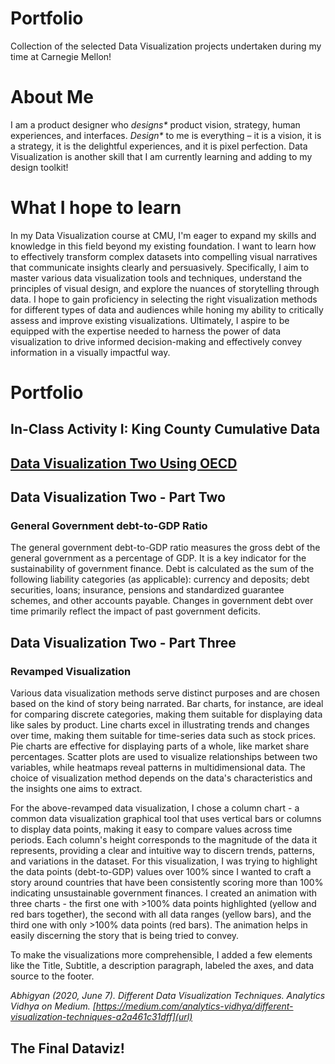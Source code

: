 # Portfolio
Collection of the selected Data Visualization projects undertaken during my time at Carnegie Mellon!

# About Me
I am a product designer who _designs*_ product vision, strategy, human experiences, and interfaces. _Design*_ to me is everything – it is a vision, it is a strategy, it is the delightful experiences, and it is pixel perfection. Data Visualization is another skill that I am currently learning and adding to my design toolkit!

# What I hope to learn
In my Data Visualization course at CMU, I'm eager to expand my skills and knowledge in this field beyond my existing foundation. I want to learn how to effectively transform complex datasets into compelling visual narratives that communicate insights clearly and persuasively. 
Specifically, I aim to master various data visualization tools and techniques, understand the principles of visual design, and explore the nuances of storytelling through data. I hope to gain proficiency in selecting the right visualization methods for different types of data and audiences while honing my ability to critically assess and improve existing visualizations. Ultimately, I aspire to be equipped with the expertise needed to harness the power of data visualization to drive informed decision-making and effectively convey information in a visually impactful way.

# Portfolio

## In-Class Activity I: King County Cumulative Data
<div class="flourish-embed flourish-chart" data-src="visualisation/14926897"><script src="https://public.flourish.studio/resources/embed.js"></script></div>

## [Data Visualization Two Using OECD](/dataviztwo.md)

## Data Visualization Two - Part Two
### General Government debt-to-GDP Ratio
The general government debt-to-GDP ratio measures the gross debt of the general government as a percentage of GDP. It is a key indicator for the sustainability of government finance. Debt is calculated as the sum of the following liability categories (as applicable): currency and deposits; debt securities, loans; insurance, pensions and standardized guarantee schemes, and other accounts payable. Changes in government debt over time primarily reflect the impact of past government deficits.
<div class="flourish-embed flourish-chart" data-src="visualisation/14987135"><script src="https://public.flourish.studio/resources/embed.js"></script></div>

## Data Visualization Two - Part Three
### Revamped Visualization
<div class="flourish-embed flourish-chart" data-src="visualisation/14987346"><script src="https://public.flourish.studio/resources/embed.js"></script></div>

Various data visualization methods serve distinct purposes and are chosen based on the kind of story being narrated. Bar charts, for instance, are ideal for comparing discrete categories, making them suitable for displaying data like sales by product. Line charts excel in illustrating trends and changes over time, making them suitable for time-series data such as stock prices. Pie charts are effective for displaying parts of a whole, like market share percentages. Scatter plots are used to visualize relationships between two variables, while heatmaps reveal patterns in multidimensional data. The choice of visualization method depends on the data's characteristics and the insights one aims to extract.

For the above-revamped data visualization, I chose a column chart - a common data visualization graphical tool that uses vertical bars or columns to display data points, making it easy to compare values across time periods. Each column's height corresponds to the magnitude of the data it represents, providing a clear and intuitive way to discern trends, patterns, and variations in the dataset. For this visualization, I was trying to highlight the data points (debt-to-GDP) values over 100% since I wanted to craft a story around countries that have been consistently scoring more than 100% indicating unsustainable government finances. I created an animation with three charts - the first one with >100% data points highlighted (yellow and red bars together), the second with all data ranges (yellow bars), and the third one with only >100% data points (red bars). The animation helps in easily discerning the story that is being tried to convey. 

To make the visualizations more comprehensible, I added a few elements like the Title, Subtitle, a description paragraph, labeled the axes, and data source to the footer.

_Abhigyan (2020, June 7). Different Data Visualization Techniques. Analytics Vidhya on Medium. [https://medium.com/analytics-vidhya/different-visualization-techniques-a2a461c31dff](url)_

## The Final Dataviz!
